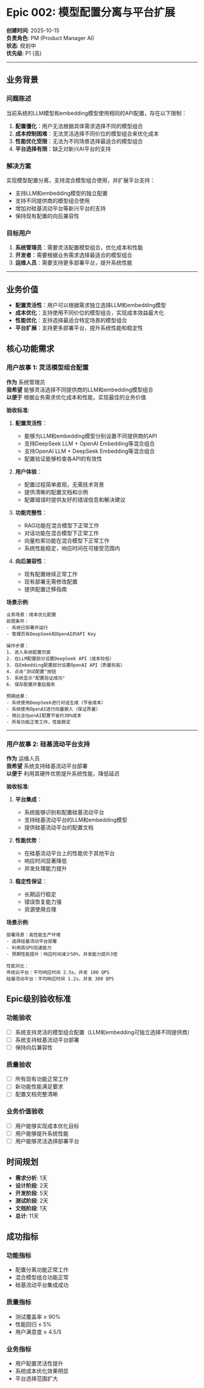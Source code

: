 # Epic 002: 模型配置分离与平台扩展

**创建时间**: 2025-10-15  
**负责角色**: PM (Product Manager AI)  
**状态**: 规划中  
**优先级**: P1 (高)

---

## 业务背景

### 问题陈述

当前系统的LLM模型和embedding模型使用相同的API配置，存在以下限制：

1. **配置僵化**：用户无法根据具体需求选择不同的模型组合
2. **成本控制困难**：无法灵活选择不同价位的模型组合来优化成本
3. **性能优化受限**：无法为不同场景选择最适合的模型组合
4. **平台选择有限**：缺乏对新兴AI平台的支持

### 解决方案

实现模型配置分离，支持混合模型组合使用，并扩展平台支持：

- 支持LLM和embedding模型的独立配置
- 支持不同提供商的模型组合使用
- 增加对硅基流动平台等新兴平台的支持
- 保持现有配置的向后兼容性

### 目标用户

1. **系统管理员**：需要灵活配置模型组合，优化成本和性能
2. **开发者**：需要根据业务需求选择最适合的模型组合
3. **运维人员**：需要支持更多部署平台，提升系统性能

---

## 业务价值

- **配置灵活性**：用户可以根据需求独立选择LLM和embedding模型
- **成本优化**：支持使用不同价位的模型组合，实现成本效益最大化
- **性能优化**：支持选择最适合特定场景的模型组合
- **平台扩展**：支持更多部署平台，提升系统性能和稳定性

## 核心功能需求

### 用户故事 1: 灵活模型组合配置

**作为** 系统管理员  
**我希望** 能够灵活选择不同提供商的LLM和embedding模型组合  
**以便于** 根据业务需求优化成本和性能，实现最佳的业务价值

**验收标准**:

1. **配置灵活性**：
   - 能够为LLM和embedding模型分别设置不同提供商的API
   - 支持DeepSeek LLM + OpenAI Embedding等混合组合
   - 支持OpenAI LLM + DeepSeek Embedding等混合组合
   - 配置验证能够检查各API的有效性

2. **用户体验**：
   - 配置过程简单直观，无需技术背景
   - 提供清晰的配置文档和示例
   - 配置错误时提供友好的错误信息和解决建议

3. **功能完整性**：
   - RAG功能在混合模型下正常工作
   - 对话功能在混合模型下正常工作
   - 向量检索功能在混合模型下正常工作
   - 系统性能稳定，响应时间在可接受范围内

4. **向后兼容性**：
   - 现有配置继续正常工作
   - 现有部署无需修改配置
   - 提供配置迁移指南

**场景示例**:

```
业务场景：成本优化配置
前提条件：
- 系统已部署并运行
- 管理员有DeepSeek和OpenAI的API Key

操作步骤：
1. 进入系统配置页面
2. 在LLM配置部分设置DeepSeek API（成本较低）
3. 在Embedding配置部分设置OpenAI API（质量较高）
4. 点击"测试配置"按钮
5. 系统显示"配置验证成功"
6. 保存配置并重启服务

预期结果：
- 系统使用DeepSeek进行对话生成（节省成本）
- 系统使用OpenAI进行向量嵌入（保证质量）
- 相比全OpenAI配置节省约30%成本
- 所有功能正常工作，性能稳定
```

---

### 用户故事 2: 硅基流动平台支持

**作为** 运维人员  
**我希望** 系统支持硅基流动平台部署  
**以便于** 利用其硬件优势提升系统性能，降低延迟

**验收标准**:

1. **平台集成**：
   - 系统能够识别和配置硅基流动平台
   - 支持硅基流动平台的LLM和embedding模型
   - 提供硅基流动平台的配置文档

2. **性能优势**：
   - 在硅基流动平台上的性能优于其他平台
   - 响应时间显著降低
   - 并发处理能力提升

3. **稳定性保证**：
   - 长期运行稳定
   - 错误恢复能力强
   - 资源使用合理

**场景示例**:

```
部署场景：高性能生产环境
- 选择硅基流动平台部署
- 利用其GPU加速能力
- 预期性能提升：响应时间减少50%，并发能力提升3倍

性能对比：
传统云平台：平均响应时间 2.5s，并发 100 QPS
硅基流动平台：平均响应时间 1.2s，并发 300 QPS
```

## Epic级别验收标准

### 功能验收
- [ ] 系统支持灵活的模型组合配置（LLM和embedding可独立选择不同提供商）
- [ ] 系统支持硅基流动平台部署
- [ ] 保持向后兼容性

### 质量验收
- [ ] 所有现有功能正常工作
- [ ] 新功能性能满足要求
- [ ] 配置文档完整清晰

### 业务价值验收
- [ ] 用户能够实现成本优化目标
- [ ] 用户能够提升系统性能
- [ ] 用户能够灵活选择部署平台

## 时间规划

- **需求分析**: 1天
- **设计阶段**: 2天  
- **开发阶段**: 5天
- **测试阶段**: 2天
- **文档阶段**: 1天
- **总计**: 11天

## 成功指标

### 功能指标
- 配置分离功能正常工作
- 混合模型组合功能正常
- 硅基流动平台集成成功

### 质量指标
- 测试覆盖率 ≥ 90%
- 性能回归 ≤ 5%
- 用户满意度 ≥ 4.5/5

### 业务指标
- 用户配置灵活性提升
- 系统成本优化效果明显
- 平台选择范围扩大
